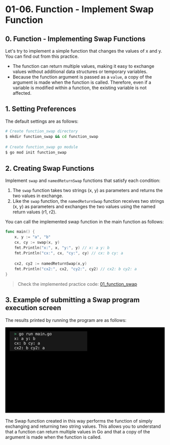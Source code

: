 # 01-06. Function - Implement Swap Function

## 0. Function - Implementing Swap Functions
Let's try to implement a simple function that changes the values of x and y. You can find out from this practice.
- The function can return multiple values, making it easy to exchange values without additional data structures or temporary variables.
- Because the function argument is passed as a `value`, a copy of the argument is made when the function is called. Therefore, even if a variable is modified within a function, the existing variable is not affected.

## 1. Setting Preferences
The default settings are as follows:
```sh
# Create function_swap directory
$ mkdir function_swap && cd function_swap

# Create function_swap go module 
$ go mod init function_swap
```

## 2. Creating Swap Functions
Implement `swap` and `namedReturnSwap` functions that satisfy each condition:
1. The `swap` function takes two strings (x, y) as parameters and returns the two values in exchange.
2. Like the `swap` function, the `namedReturnSwap` function receives two strings (x, y) as parameters and exchanges the two values using the named return values (r1, r2).

You can call the implemented swap function in the main function as follows:
```go
func main() {
    x, y := "a", "b"
    cx, cy := swap(x, y)
    fmt.Println("x:", x, "y:", y) // x: a y: b
	fmt.Println("cx:", cx, "cy:", cy) // cx: b cy: a

	cx2, cy2 := namedReturnSwap(x,y)
	fmt.Println("cx2:", cx2, "cy2:", cy2) // cx2: b cy2: a
}
```
> Check the implemented practice code: [01_function_swap](../code/01_function_swap/)

## 3. Example of submitting a Swap program execution screen
The results printed by running the program are as follows:
<div style="text-align: center;">
   <img src="../assets/01_basic_function_swap_result_example.png" alt="01_basic_function_swap_result_example" width="600"/>
</div>

The Swap function created in this way performs the function of simply exchanging and returning two string values. This allows you to understand that a function can return multiple values in Go and that a copy of the argument is made when the function is called.